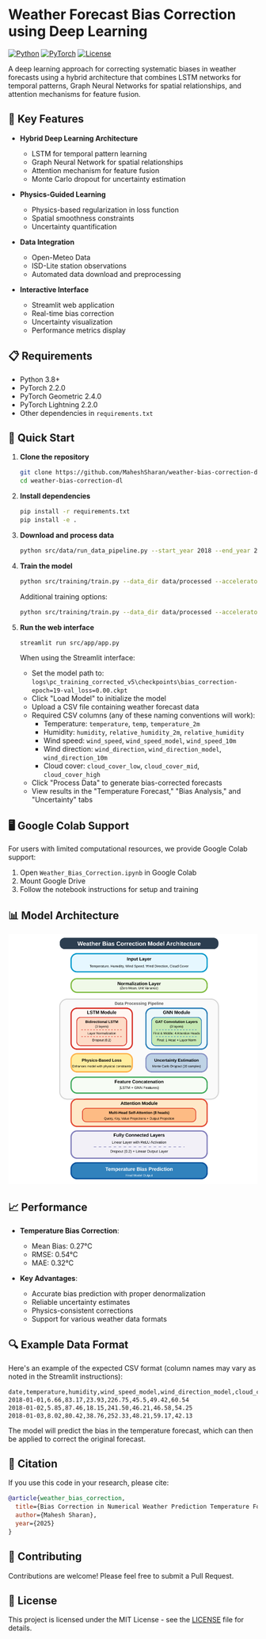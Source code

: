 # Weather Forecast Bias Correction using Deep Learning

[![Python](https://img.shields.io/badge/Python-3.8%2B-blue)](https://www.python.org/)
[![PyTorch](https://img.shields.io/badge/PyTorch-2.2.0-red)](https://pytorch.org/)
[![License](https://img.shields.io/badge/License-MIT-green.svg)](LICENSE)

A deep learning approach for correcting systematic biases in weather forecasts using a hybrid architecture that combines LSTM networks for temporal patterns, Graph Neural Networks for spatial relationships, and attention mechanisms for feature fusion.

## 🌟 Key Features

- **Hybrid Deep Learning Architecture**
  - LSTM for temporal pattern learning
  - Graph Neural Network for spatial relationships
  - Attention mechanism for feature fusion
  - Monte Carlo dropout for uncertainty estimation

- **Physics-Guided Learning**
  - Physics-based regularization in loss function
  - Spatial smoothness constraints
  - Uncertainty quantification

- **Data Integration**
  - Open-Meteo Data
  - ISD-Lite station observations
  - Automated data download and preprocessing

- **Interactive Interface**
  - Streamlit web application
  - Real-time bias correction
  - Uncertainty visualization
  - Performance metrics display

## 📋 Requirements

- Python 3.8+
- PyTorch 2.2.0
- PyTorch Geometric 2.4.0
- PyTorch Lightning 2.2.0
- Other dependencies in `requirements.txt`

## 🚀 Quick Start

1. **Clone the repository**
   ```bash
   git clone https://github.com/MaheshSharan/weather-bias-correction-dl.git
   cd weather-bias-correction-dl
   ```

2. **Install dependencies**
   ```bash
   pip install -r requirements.txt
   pip install -e .
   ```

3. **Download and process data**
   ```bash
   python src/data/run_data_pipeline.py --start_year 2018 --end_year 2023
   ```

4. **Train the model**
   ```bash
   python src/training/train.py --data_dir data/processed --accelerator cpu --experiment_name my_training_run
   ```

   Additional training options:
   ```bash
   python src/training/train.py --data_dir data/processed --accelerator gpu --batch_size 64 --max_epochs 100 --hidden_dim 256 --bidirectional True --experiment_name advanced_training
   ```

5. **Run the web interface**
   ```bash
   streamlit run src/app/app.py
   ```

   When using the Streamlit interface:
   - Set the model path to: `logs\pc_training_corrected_v5\checkpoints\bias_correction-epoch=19-val_loss=0.00.ckpt`
   - Click "Load Model" to initialize the model
   - Upload a CSV file containing weather forecast data
   - Required CSV columns (any of these naming conventions will work):
     - Temperature: `temperature`, `temp`, `temperature_2m`
     - Humidity: `humidity`, `relative_humidity_2m`, `relative_humidity`
     - Wind speed: `wind_speed`, `wind_speed_model`, `wind_speed_10m`
     - Wind direction: `wind_direction`, `wind_direction_model`, `wind_direction_10m`
     - Cloud cover: `cloud_cover_low`, `cloud_cover_mid`, `cloud_cover_high`
   - Click "Process Data" to generate bias-corrected forecasts
   - View results in the "Temperature Forecast," "Bias Analysis," and "Uncertainty" tabs

## 🖥️ Google Colab Support

For users with limited computational resources, we provide Google Colab support:
1. Open `Weather_Bias_Correction.ipynb` in Google Colab
2. Mount Google Drive
3. Follow the notebook instructions for setup and training

## 📊 Model Architecture

![Model Architecture](model_architecture.svg)

## 📈 Performance

- **Temperature Bias Correction**:
  - Mean Bias: 0.27°C
  - RMSE: 0.54°C
  - MAE: 0.32°C

- **Key Advantages**:
  - Accurate bias prediction with proper denormalization
  - Reliable uncertainty estimates
  - Physics-consistent corrections
  - Support for various weather data formats

## 🔍 Example Data Format

Here's an example of the expected CSV format (column names may vary as noted in the Streamlit instructions):

```
date,temperature,humidity,wind_speed_model,wind_direction_model,cloud_cover_low,cloud_cover_mid,cloud_cover_high
2018-01-01,6.66,83.17,23.93,226.75,45.5,49.42,60.54
2018-01-02,5.85,87.46,18.15,241.50,46.21,46.58,54.25
2018-01-03,8.02,80.42,38.76,252.33,48.21,59.17,42.13
```

The model will predict the bias in the temperature forecast, which can then be applied to correct the original forecast.

## 📝 Citation

If you use this code in your research, please cite:
```bibtex
@article{weather_bias_correction,
  title={Bias Correction in Numerical Weather Prediction Temperature Forecasting: A Deep Learning Approach},
  author={Mahesh Sharan},
  year={2025}
}
```

## 🤝 Contributing

Contributions are welcome! Please feel free to submit a Pull Request.

## 📄 License

This project is licensed under the MIT License - see the [LICENSE](LICENSE) file for details.